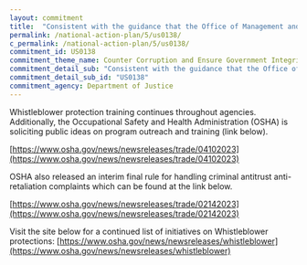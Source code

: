 ```yaml
---
layout: commitment
title:  "Consistent with the guidance that the Office of Management and Budget released in December 2020, Federal agencies will communicate and provide training about whistleblower rights and protections to supervisors and employees. Those protections and trainings will emphasize that agencies and supervisors cannot retaliate against employees who report concerns, cooperate with IGs, or otherwise blow the whistle. The Biden-Harris Administration commits to ongoing implementation of this guidance."
permalink: /national-action-plan/5/us0138/
c_permalink: /national-action-plan/5/us0138/
commitment_id: US0138
commitment_theme_name: Counter Corruption and Ensure Government Integrity and Accountability to the Public
commitment_detail_sub: "Consistent with the guidance that the Office of Management and Budget released in December 2020, Federal agencies will communicate and provide training about whistleblower rights and protections to supervisors and employees. Those protections and trainings will emphasize that agencies and supervisors cannot retaliate against employees who report concerns, cooperate with IGs, or otherwise blow the whistle. The Biden-Harris Administration commits to ongoing implementation of this guidance."
commitment_detail_sub_id: "US0138"
commitment_agency: Department of Justice
---
```


Whistleblower protection training continues throughout agencies. Additionally, the Occupational Safety and Health Administration (OSHA) is soliciting public ideas on program outreach and training (link below).

[https://www.osha.gov/news/newsreleases/trade/04102023](https://www.osha.gov/news/newsreleases/trade/04102023)

OSHA also released an interim final rule for handling criminal antitrust anti-retaliation complaints which can be found at the link below.

[https://www.osha.gov/news/newsreleases/trade/02142023](https://www.osha.gov/news/newsreleases/trade/02142023)

Visit the site below for a continued list of initiatives on Whistleblower protections:
[https://www.osha.gov/news/newsreleases/whistleblower](https://www.osha.gov/news/newsreleases/whistleblower)